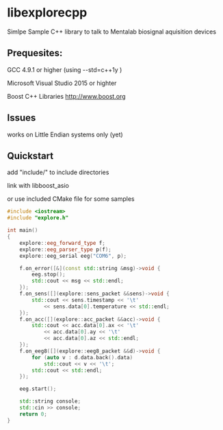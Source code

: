 # libexplorecpp
Simlpe Sample C++ library to talk to Mentalab biosignal aquisition devices 


## Prequesites:

GCC 4.9.1 or higher (using --std=c++1y )

Microsoft Visual Studio 2015 or highter

Boost C++ Libraries http://www.boost.org

## Issues

works on Little Endian systems only (yet)

## Quickstart

add "include/" to include directories

link with libboost_asio

or use included CMake file for some samples

``` c++
#include <iostream>
#include "explore.h"

int main()
{
	explore::eeg_forward_type f;
	explore::eeg_parser_type p(f);
	explore::eeg_serial eeg("COM6", p);

	f.on_error([&](const std::string &msg)->void {
		eeg.stop();
		std::cout << msg << std::endl;
	});
	f.on_sens([](explore::sens_packet &&sens)->void {
		std::cout << sens.timestamp << '\t' 
			<< sens.data[0].temperature << std::endl;
	});
	f.on_acc([](explore::acc_packet &&acc)->void {
		std::cout << acc.data[0].ax << '\t' 
			<< acc.data[0].ay << '\t' 
			<< acc.data[0].az << std::endl;
	});
	f.on_eeg8([](explore::eeg8_packet &&d)->void {
		for (auto v : d.data.back().data)
			std::cout << v << '\t';
		std::cout << std::endl;
	});

	eeg.start();

	std::string console;
	std::cin >> console;
	return 0;
}
```

